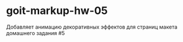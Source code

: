# goit-markup-hw-05
Добавляет анимацию декоративных эффектов для страниц макета домашнего задания #5
